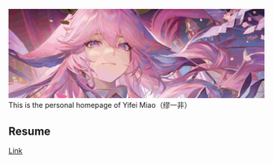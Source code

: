 ![Yae Miko Image](https://github.com/MMMIU/mmmiu.github.io/blob/bea7a6bb721350d2f4d3dbd3c2096e8840affe24/_files/%E7%A5%9E%E5%AD%902-Copyright-Forced.jpg)
This is the personal homepage of Yifei Miao（缪一非）
## Resume ##
[Link](https://github.com/MMMIU/mmmiu.github.io/blob/f256f6bb630216c4f46021c940759bdfe3a5360c/_files/CV-YifeiMiao.pdf)
